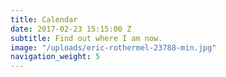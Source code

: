 ```yaml
---
title: Calendar
date: 2017-02-23 15:15:00 Z
subtitle: Find out where I am now.
image: "/uploads/eric-rothermel-23788-min.jpg"
navigation_weight: 5
---
```


